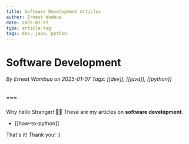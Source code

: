 ```yaml
---
title: Software Development Articles
author: Ernest Wambua
date: 2025-01-07
type: article-tag
tags: dev, java, python
---
```

# Software Development
_By Ernest Wambua on 2025-01-07_
_Tags: [[dev]], [[java]], [[python]]_
## ---
Why hello Stranger! 👋😀
These are my articles on **software development**.

- [[how-to-python]]

That's it! Thank you! :)
